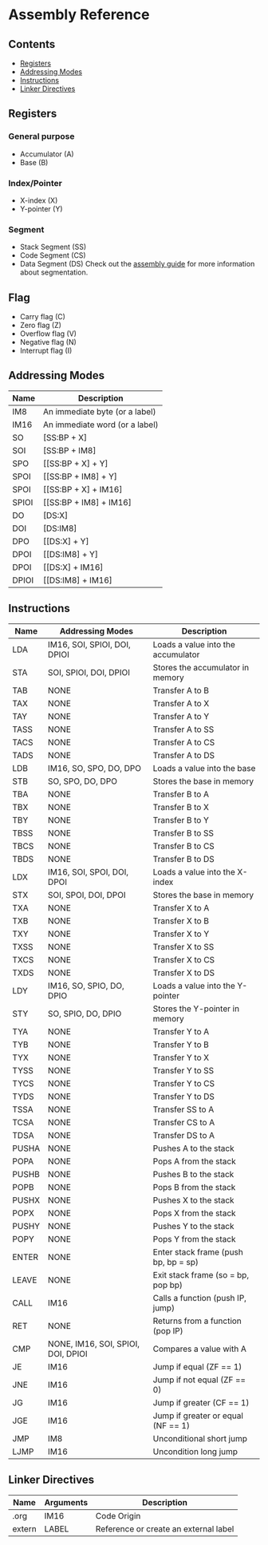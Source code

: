 # Assembly Reference

## Contents
- [Registers](#registers)
- [Addressing Modes](#addressing-modes)
- [Instructions](#instructions)
- [Linker Directives](#linker-directives)

## Registers
### General purpose
- Accumulator (A)
- Base (B)

### Index/Pointer
- X-index (X)
- Y-pointer (Y)

### Segment
- Stack Segment (SS)
- Code Segment (CS)
- Data Segment (DS)
Check out the [assembly guide](ASSEMBLY_GUIDE.md) for more information about segmentation.

## Flag
- Carry flag (C)
- Zero flag (Z)
- Overflow flag (V)
- Negative flag (N)
- Interrupt flag (I)

## Addressing Modes

| Name  | Description                    |
|-------|--------------------------------|
| IM8   | An immediate byte (or a label) |
| IM16  | An immediate word (or a label) |
| SO    | [SS:BP + X]                    |
| SOI   | [SS:BP + IM8]                  |
| SPO   | [[SS:BP + X] + Y]              |
| SPOI  | [[SS:BP + IM8] + Y]            |
| SPOI  | [[SS:BP + X] + IM16]           |
| SPIOI | [[SS:BP + IM8] + IM16]         |
| DO    | [DS:X]                         |
| DOI   | [DS:IM8]                       |
| DPO   | [[DS:X] + Y]                   |
| DPOI  | [[DS:IM8] + Y]                 |
| DPOI  | [[DS:X] + IM16]                |
| DPIOI | [[DS:IM8] + IM16]              |


## Instructions

| Name  | Addressing Modes                   | Description                          |
|-------|------------------------------------|--------------------------------------|
| LDA   | IM16, SOI, SPIOI, DOI, DPIOI       | Loads a value into the accumulator   |
| STA   | SOI, SPIOI, DOI, DPIOI             | Stores the accumulator in memory     |
| TAB   | NONE                               | Transfer A to B                      |
| TAX   | NONE                               | Transfer A to X                      |
| TAY   | NONE                               | Transfer A to Y                      |
| TASS  | NONE                               | Transfer A to SS                     |
| TACS  | NONE                               | Transfer A to CS                     |
| TADS  | NONE                               | Transfer A to DS                     |
| LDB   | IM16, SO, SPO, DO, DPO             | Loads a value into the base          |
| STB   | SO, SPO, DO, DPO                   | Stores the base in memory            |
| TBA   | NONE                               | Transfer B to A                      |
| TBX   | NONE                               | Transfer B to X                      |
| TBY   | NONE                               | Transfer B to Y                      |
| TBSS  | NONE                               | Transfer B to SS                     |
| TBCS  | NONE                               | Transfer B to CS                     |
| TBDS  | NONE                               | Transfer B to DS                     |
| LDX   | IM16, SOI, SPOI, DOI, DPOI         | Loads a value into the X-index       |
| STX   | SOI, SPOI, DOI, DPOI               | Stores the base in memory            |
| TXA   | NONE                               | Transfer X to A                      |
| TXB   | NONE                               | Transfer X to B                      |
| TXY   | NONE                               | Transfer X to Y                      |
| TXSS  | NONE                               | Transfer X to SS                     |
| TXCS  | NONE                               | Transfer X to CS                     |
| TXDS  | NONE                               | Transfer X to DS                     |
| LDY   | IM16, SO, SPIO, DO, DPIO           | Loads a value into the Y-pointer     |
| STY   | SO, SPIO, DO, DPIO                 | Stores the Y-pointer in memory       |
| TYA   | NONE                               | Transfer Y to A                      |
| TYB   | NONE                               | Transfer Y to B                      |
| TYX   | NONE                               | Transfer Y to X                      |
| TYSS  | NONE                               | Transfer Y to SS                     |
| TYCS  | NONE                               | Transfer Y to CS                     |
| TYDS  | NONE                               | Transfer Y to DS                     |
| TSSA  | NONE                               | Transfer SS to A                     |
| TCSA  | NONE                               | Transfer CS to A                     |
| TDSA  | NONE                               | Transfer DS to A                     |
| PUSHA | NONE                               | Pushes A to the stack                |
| POPA  | NONE                               | Pops A from the stack                |
| PUSHB | NONE                               | Pushes B to the stack                |
| POPB  | NONE                               | Pops B from the stack                |
| PUSHX | NONE                               | Pushes X to the stack                |
| POPX  | NONE                               | Pops X from the stack                |
| PUSHY | NONE                               | Pushes Y to the stack                |
| POPY  | NONE                               | Pops Y from the stack                |
| ENTER | NONE                               | Enter stack frame (push bp, bp = sp) |
| LEAVE | NONE                               | Exit stack frame (so = bp, pop bp)   |
| CALL  | IM16                               | Calls a function (push IP, jump)     |
| RET   | NONE                               | Returns from a function (pop IP)     |
| CMP   | NONE, IM16, SOI, SPIOI, DOI, DPIOI | Compares a value with A              |
| JE    | IM16                               | Jump if equal (ZF == 1)              |
| JNE   | IM16                               | Jump if not equal (ZF == 0)          |
| JG    | IM16                               | Jump if greater (CF == 1)            |
| JGE   | IM16                               | Jump if greater or equal (NF == 1)   |
| JMP   | IM8                                | Unconditional short jump             |
| LJMP  | IM16                               | Uncondition long jump

## Linker Directives

| Name   | Arguments | Description                           |
|--------|-----------|---------------------------------------|
| .org   | IM16      | Code Origin                           |
| extern | LABEL     | Reference or create an external label |